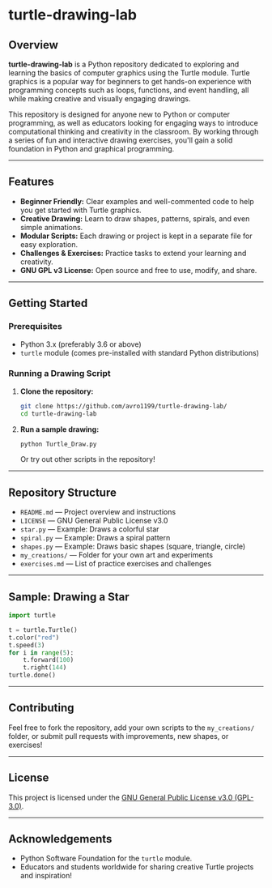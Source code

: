 # turtle-drawing-lab

## Overview

**turtle-drawing-lab** is a Python repository dedicated to exploring and learning the basics of computer graphics using the Turtle module. Turtle graphics is a popular way for beginners to get hands-on experience with programming concepts such as loops, functions, and event handling, all while making creative and visually engaging drawings.

This repository is designed for anyone new to Python or computer programming, as well as educators looking for engaging ways to introduce computational thinking and creativity in the classroom. By working through a series of fun and interactive drawing exercises, you'll gain a solid foundation in Python and graphical programming.

---

## Features

- **Beginner Friendly:** Clear examples and well-commented code to help you get started with Turtle graphics.
- **Creative Drawing:** Learn to draw shapes, patterns, spirals, and even simple animations.
- **Modular Scripts:** Each drawing or project is kept in a separate file for easy exploration.
- **Challenges & Exercises:** Practice tasks to extend your learning and creativity.
- **GNU GPL v3 License:** Open source and free to use, modify, and share.

---

## Getting Started

### Prerequisites

- Python 3.x (preferably 3.6 or above)
- `turtle` module (comes pre-installed with standard Python distributions)

### Running a Drawing Script

1. **Clone the repository:**
    ```bash
    git clone https://github.com/avro1199/turtle-drawing-lab/
    cd turtle-drawing-lab
    ```

2. **Run a sample drawing:**
    ```bash
    python Turtle_Draw.py
    ```

   Or try out other scripts in the repository!

---

## Repository Structure

- `README.md`         — Project overview and instructions
- `LICENSE`           — GNU General Public License v3.0
- `star.py`           — Example: Draws a colorful star
- `spiral.py`         — Example: Draws a spiral pattern
- `shapes.py`         — Example: Draws basic shapes (square, triangle, circle)
- `my_creations/`     — Folder for your own art and experiments
- `exercises.md`      — List of practice exercises and challenges

---

## Sample: Drawing a Star

```python
import turtle

t = turtle.Turtle()
t.color("red")
t.speed(3)
for i in range(5):
    t.forward(100)
    t.right(144)
turtle.done()
```

---

## Contributing

Feel free to fork the repository, add your own scripts to the `my_creations/` folder, or submit pull requests with improvements, new shapes, or exercises!

---

## License

This project is licensed under the [GNU General Public License v3.0 (GPL-3.0)](LICENSE).

---

## Acknowledgements

- Python Software Foundation for the `turtle` module.
- Educators and students worldwide for sharing creative Turtle projects and inspiration!
